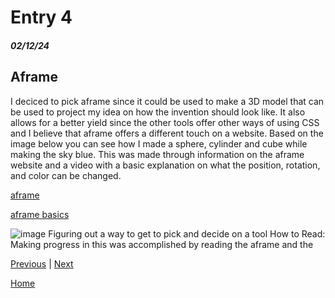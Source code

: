 # Entry 4
##### 02/12/24
## Aframe
I deciced to pick aframe since it could be used to make a 3D model that can be used to project my idea on how the invention should look like. It also allows for a better yield since the other tools offer other ways of using CSS and I believe that aframe offers a different touch on a website. Based on the image below you can see how I made a sphere, cylinder and cube while making the sky blue. This was made through information on the aframe website and a video with a basic explanation on what the position, rotation, and color can be changed.

[aframe](https://aframe.io/docs/1.2.0/introduction/best-practices.html#a-frame)

[aframe basics](https://www.youtube.com/watch?v=eTFPMxqod2I)

![image](https://github.com/richardp6889/sep10-freedom-project/assets/146861658/89ed25db-1510-4147-b04e-389b511dc4b8)
Figuring out a way to get to pick and decide on a tool
How to Read: Making progress in this was accomplished by reading the aframe and the

[Previous](entry03.md) | [Next](entry05.md)

[Home](../README.md)
